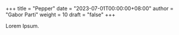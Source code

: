 +++
title = "Pepper"
date = "2023-07-01T00:00:00+08:00"
author = "Gabor Parti"
weight = 10
draft = "false"
+++

Lorem Ipsum.
